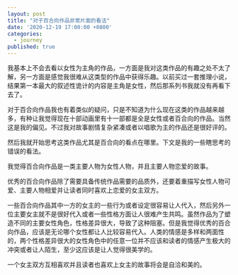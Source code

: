 ```yaml
---
layout: post
title: "对于百合向作品非常片面的看法"
date: '2020-12-19 17:00:00 +0800'
categories:
  - journey
published: true
---
```


我基本上不会去看以女性为主角的作品，一方面是我对这类作品的有趣之处不太了解，另一方面是感觉我很难从这类型的作品中获得乐趣。以前买过一套推理小说，结果第一本最大的叙述性诡计的内容是主角是女性，然后那系列书我就没有再看下去了。

对于百合向作品我也有着类似的疑问，只是不知道为什么现在这类的作品越来越多，有种让我觉得现在十部动画里有十一部都是全是女性或者百合向的作品。当然这是我的偏见。不过我对故事剧情复杂紧凑或者以唱歌为主的作品还是很好评的。

然后我就开始思考这类作品尤其是百合向的看点在哪里。下文是我的一些瞎思考的错误的看法。

我觉得百合向作品是一类主要人物为女性人物，并且主要人物恋爱的故事。

优秀的百合向作品除了需要具备传统作品需要的品质外，还要着重描写女性人物可爱、主要人物相爱并让读者同时喜欢上恋爱的女主双方。

一些百合向作品其中一方的女主的一些行为或者设定很容易让人代入，然后另外一位主要女主就不是很好代入或者一些性格方面让人很难产生共鸣。虽然作品为了塑造不同的主要女性角色，性格差异很大，导致了这种阻塞。但是我觉得优秀的百合向作品，应该是无论哪个女性都让人比较容易代入。人类的情感是多样和两面性的，两个性格差异很大的女性角色中的任意一位并不应该和读者的情感产生极大的冲突或者让人陌生，至少这应该是让人觉得很美学的。

一个女主双方互相喜欢并且读者也喜欢上女主的故事将会是自洽和美的。
